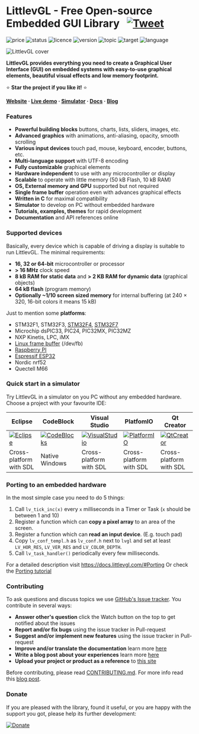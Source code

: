 # LittlevGL - Free Open-source Embedded GUI Library  &nbsp; [![Tweet](https://img.shields.io/twitter/url/http/shields.io.svg?style=social)](https://twitter.com/intent/tweet?text=LittlevGL%20is%20a%20free%20and%20open%20source%20embedded%20GUI%20library%20with%20easy-to-use%20graphical%20elements,%20beautiful%20visual%20effects%20and%20low%20memory%20footprint.&url=https://littlevgl.com/&via=kisvegabor&hashtags=littlevgl,embedded,gui,free,opensource)

![price](https://img.shields.io/badge/price-FREE-brightgreen.svg)
![status](https://img.shields.io/badge/status-ACTIVE-brightgreen.svg)
![licence](https://img.shields.io/badge/licence-MIT-blue.svg)
![version](https://img.shields.io/badge/version-5.2-blue.svg)
![topic](https://img.shields.io/badge/topic-GUI-yellow.svg)
![target](https://img.shields.io/badge/target-EMBEDDED-yellow.svg)
![language](https://img.shields.io/badge/language-C/C++-yellow.svg)

![LittlevGL cover](https://littlevgl.com/github/cover2_opt.gif)

**LittlevGL provides everything you need to create a Graphical User Interface (GUI) on embedded systems with easy-to-use graphical elements, beautiful visual effects and low memory footprint.**  

:star: **Star the project if you like it!** :star: 

**[Website](https://littlevgl.com) &middot; [Live demo](https://littlevgl.com/live-demo) &middot; [Simulator](https://docs.littlevgl.com/#PC-simulator) &middot; [Docs](https://docs.littlevgl.com/) &middot; [Blog](https://blog.littlevgl.com/)**


### Features
* **Powerful building blocks** buttons, charts, lists, sliders, images, etc.
* **Advanced graphics** with animations, anti-aliasing, opacity, smooth scrolling
* **Various input devices** touch pad, mouse, keyboard, encoder, buttons, etc.
* **Multi-language support** with UTF-8 encoding
* **Fully customizable** graphical elements
* **Hardware independent** to use with any microcontroller or display
* **Scalable** to operate with little memory (50 kB Flash, 10 kB RAM)
* **OS, External memory and GPU** supported but not required
* **Single frame buffer** operation even with advances graphical effects
* **Written in C** for maximal compatibility
* **Simulator** to develop on PC without embedded hardware
* **Tutorials, examples, themes** for rapid development
* **Documentation** and API references online

### Supported devices
Basically, every device which is capable of driving a display is suitable to run LittlevGL. The minimal requirements:
- **16, 32 or 64-bit** microcontroller or processor
- **&gt; 16 MHz** clock speed
- **8 kB RAM for static data** and **&gt; 2 KB RAM for dynamic data** (graphical objects)
- **64 kB flash** (program memory)
- **Optionally ~1/10 screen sized memory** for internal buffering (at 240 × 320, 16-bit colors it means 15 kB)

Just to mention some **platforms**:
- STM32F1, STM32F3, [STM32F4](https://blog.littlevgl.com/2017-07-15/stm32f429_disco_port), [STM32F7](https://github.com/littlevgl/stm32f746_disco_no_os_sw4stm32)
- Microchip dsPIC33, PIC24, PIC32MX, PIC32MZ
- NXP Kinetis, LPC, iMX
- [Linux frame buffer](https://blog.littlevgl.com/2018-01-03/linux_fb) (/dev/fb)
- [Raspberry PI](http://www.vk3erw.com/index.php/16-software/63-raspberry-pi-official-7-touchscreen-and-littlevgl)
- [Espressif ESP32](https://github.com/littlevgl/esp32_ili9431)
- Nordic nrf52
- Quectell M66

### Quick start in a simulator
Try LittlevGL in a simulator on you PC without any embedded hardware. Choose a project with your favourite IDE:

|   Eclipse   | CodeBlock  | Visual Studio | PlatfomIO | Qt Creator |
|-------------|----------- |---------------|-----------|------------|
|  [![Eclipse](https://littlevgl.com/logo/ide/eclipse.jpg)](https://github.com/littlevgl/pc_simulator_sdl_eclipse) | [![CodeBlocks](https://littlevgl.com/logo/ide/codeblocks.jpg)](https://github.com/littlevgl/pc_simulator_win_codeblocks) | [![VisualStudio](https://littlevgl.com/logo/ide/visualstudio.jpg)](https://github.com/littlevgl/visual_studio_2017_sdl_x64)   |   [![PlatformIO](https://littlevgl.com/logo/ide/platformio.jpg)](https://github.com/littlevgl/pc_simulator_sdl_platformio) | [![QtCreator](https://littlevgl.com/logo/ide/qtcreator.jpg)](https://blog.littlevgl.com/2019-01-03/qt-creator) |
| Cross-platform<br>with SDL | Native Windows | Cross-platform<br>with SDL | Cross-platform<br>with SDL | Cross-platform<br>with SDL |

### Porting to an embedded hardware
In the most simple case you need to do 5 things:
1. Call `lv_tick_inc(x)` every `x` milliseconds in a Timer or Task (`x` should be between 1 and 10)
2. Register a function which can **copy a pixel array** to an area of the screen.
3. Register a function which can **read an input device**. (E.g. touch pad)
4. Copy `lv_conf_templ.h` as `lv_conf.h` next to `lvgl` and set at least `LV_HOR_RES`, `LV_VER_RES` and `LV_COLOR_DEPTH`. 
5. Call `lv_task_handler()` periodically every few milliseconds.

For a detailed description visit https://docs.littlevgl.com/#Porting
Or check the [Porting tutorial](https://github.com/littlevgl/lv_examples/blob/master/lv_tutorial/0_porting/lv_tutorial_porting.c)
 
### Contributing
To ask questions and discuss topics we use [GitHub's Issue tracker](https://github.com/littlevgl/lvgl/issues). 
You contribute in several ways:
- **Answer other's question** click the Watch button on the top to get notified about the issues
- **Report and/or fix bugs** using the issue tracker in Pull-request
- **Suggest and/or implement new features** using the issue tracker in Pull-request
- **Improve and/or translate the documentation** learn more [here](https://github.com/littlevgl/docs)
- **Write a blog post about your experiences** learn more [here](https://github.com/littlevgl/blog)
- **Upload your project or product as a reference** to [this site](https://blog.littlevgl.com/2018-12-26/references)

Before contributing, please read [CONTRIBUTING.md](https://github.com/littlevgl/lvgl/blob/master/docs/CONTRIBUTING.md).
For more info read this [blog post](https://blog.littlevgl.com/2018-12-06/contributing).

### Donate
If you are pleased with the library, found it useful, or you are happy with the support you got, please help its further development:

[![Donate](https://littlevgl.com/donate_dir/donate_btn.png)](https://littlevgl.com/donate)

